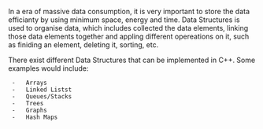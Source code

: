   In a era of massive data consumption, it is very important to store the data efficianty by using minimum space, energy and time. Data Structures is used to organise data, which includes collected the data elements, linking those data elements together and appling different opereations on it, such as finiding an element, deleting it, sorting, etc.
  
  There exist different Data Structures that can be implemented in C++. Some examples would include:
  ```
   -   Arrays
   -   Linked Listst
   -   Queues/Stacks
   -   Trees
   -   Graphs
   -   Hash Maps
  



